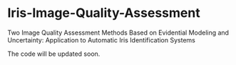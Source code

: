 # Iris-Image-Quality-Assessment
Two Image Quality Assessment Methods Based on Evidential Modeling and Uncertainty: Application to Automatic Iris Identification Systems



The code will be updated soon.
